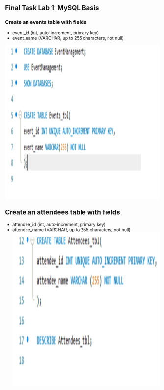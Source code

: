 ##  Final Task Lab 1: MySQL Basis

### Create an events table with fields

- event_id (int, auto-increment, primary key)
- event_name (VARCHAR, up to 255 characters, not null)
<img src="Images/create table events1.png" alt="Alt Text" width="700" height="500">

## Create an attendees table with fields
- attendee_id (int, auto-increment, primary key)
- attendee_name (VARCHAR, up to 255 characters, not null)
  <img src="Images/tableattendees1.png" alt="Alt Text" width="700" height="500">
